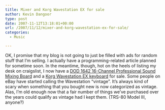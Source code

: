 ```yaml
---
title: Mixer and Korg Wavestation EX for sale
author: Kevin Dangoor
type: post
date: 2007-11-12T13:18:01+00:00
url: /2007/11/12/mixer-and-korg-wavestation-ex-for-sale/
categories:
  - Music

---
```

OK, I promise that my blog is not going to just be filled with ads for random stuff that I&#8217;m selling. I actually have a programming-related article planned for sometime soon. In the meantime, though, hot on the heels of listing my desk on craigslist, I now have a [DOD 1642 16-Channel Professional Sound Mixing Board][1] and a [Korg Wavestation EX keyboard][2] for sale. Some people on eBay have started calling the Wavestation &#8220;vintage&#8221;. It&#8217;s always kind of scary when something that you bought new is now categorized as vintage. Alas, I&#8217;m old enough now that a fair number of things we&#8217;ve purchased over the years could qualify as vintage had I kept them. (TRS-80 Model III, anyone?)

 [1]: http://cgi.ebay.com/ws/eBayISAPI.dll?ViewItem&item=170168469854
 [2]: http://cgi.ebay.com/ws/eBayISAPI.dll?ViewItem&item=170168469884A